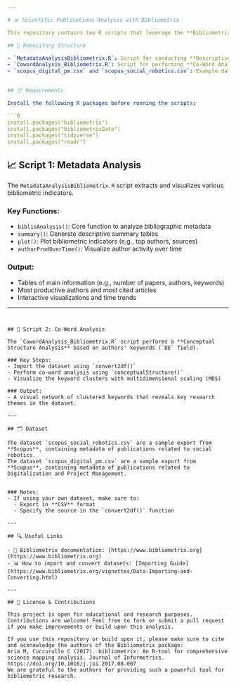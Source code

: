 ```yaml
---

# 📊 Scientific Publications Analysis with Bibliometrix

This repository contains two R scripts that leverage the **Bibliometrix** R package to analyze scientific literature from Scopus. The goal is to extract meaningful insights and perform bibliometric analysis using co-word mapping and metadata-based analytics.

## 📁 Repository Structure

- `MetadataAnalysisBibliometrix.R`: Script for conducting **Descriptive Metadata Analysis**, including author productivity, citation analysis, and keyword trends.
- `CowordAnalysis_Bibliometrix.R`: Script for performing **Co-Word Analysis** on a Scopus dataset using keyword co-occurrence and clustering techniques.
- `scopus_digital_pm.csv` and `scopus_social_robotics.csv`: Example datasets downloaded from **Scopus** and used in the scripts.
  

## 📦 Requirements

Install the following R packages before running the scripts:

```R
install.packages("bibliometrix")
install.packages("bibliometrixData")
install.packages("tidyverse")
install.packages("readr")
```

## 📈 Script 1: Metadata Analysis

The `MetadataAnalysisBibliometrix.R` script extracts and visualizes various bibliometric indicators.

### Key Functions:
- `biblioAnalysis()`: Core function to analyze bibliographic metadata
- `summary()`: Generate descriptive summary tables
- `plot()`: Plot bibliometric indicators (e.g., top authors, sources)
- `authorProdOverTime()`: Visualize author activity over time

### Output:
- Tables of main information (e.g., number of papers, authors, keywords)
- Most productive authors and most cited articles
- Interactive visualizations and time trends

---
```


## 🧠 Script 2: Co-Word Analysis

The `CowordAnalysis_Bibliometrix.R` script performs a **Conceptual Structure Analysis** based on authors' keywords (`DE` field).

### Key Steps:
- Import the dataset using `convert2df()`
- Perform co-word analysis using `conceptualStructure()`
- Visualize the keyword clusters with multidimensional scaling (MDS)

### Output:
- A visual network of clustered keywords that reveals key research themes in the dataset.

---

## 🗂 Dataset

The dataset `scopus_social_robotics.csv` are a sample export from **Scopus**, containing metadata of publications related to social robotics.
The dataset `scopus_digital_pm.csv` are a sample export from **Scopus**, containing metadata of publications related to Digitalization and Project Management.


### Notes:
- If using your own dataset, make sure to:
  - Export in **CSV** format
  - Specify the source in the `convert2df()` function

---

## 🔍 Useful Links

- 📘 Bibliometrix documentation: [https://www.bibliometrix.org](https://www.bibliometrix.org)
- 📊 How to import and convert datasets: [Importing Guide](https://www.bibliometrix.org/vignettes/Data-Importing-and-Converting.html)

---

## 💬 License & Contributions

This project is open for educational and research purposes. Contributions are welcome! Feel free to fork or submit a pull request if you make improvements or build upon this analysis.

If you use this repository or build upon it, please make sure to cite and acknowledge the authors of the Bibliometrix package:
Aria M, Cuccurullo C (2017). bibliometrix: An R-tool for comprehensive science mapping analysis. Journal of Informetrics. https://doi.org/10.1016/j.joi.2017.08.007
We are grateful to the authors for providing such a powerful tool for bibliometric research.
